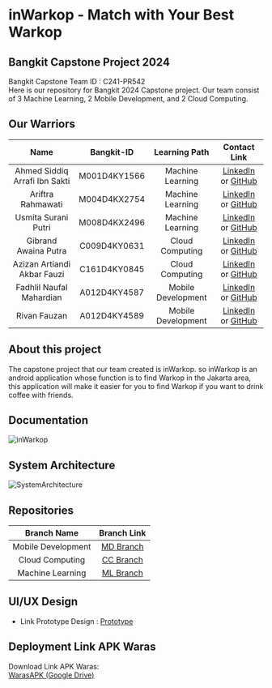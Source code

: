 # inWarkop - Match with Your Best Warkop

## Bangkit Capstone Project 2024

Bangkit Capstone Team ID : C241-PR542 <br>
Here is our repository for Bangkit 2024 Capstone project. Our team consist of 3 Machine Learning, 2 Mobile Development, and 2 Cloud Computing.

## Our Warriors

|              Name              | Bangkit-ID   |   Learning Path    |                                                       Contact Link                                                       |
| :----------------------------: | :----------: | :----------------: | :----------------------------------------------------------------------------------------------------------------------: |
|  Ahmed Siddiq Arrafi Ibn Sakti | M001D4KY1566 |  Machine Learning  |     [LinkedIn](https://www.linkedin.com/in/ahmed-sakti-1128641b4/) or [GitHub](https://github.com/ahmedsiddiqar)         |
|        Ariftra Rahmawati       | M004D4KX2754 |  Machine Learning  |                [LinkedIn](https://www.linkedin.com/) or [GitHub](https://github.com)                                     |
|       Usmita Surani Putri      | M008D4KX2496 |  Machine Learning  |              [LinkedIn](https://www.linkedin.com/in/usmitasurani/) or [GitHub](https://github.com/usmitasp)              |
|       Gibrand Awaina Putra     | C009D4KY0631 |  Cloud Computing   |    [LinkedIn](https://www.linkedin.com/in/gibrand-awaina-putra-37022022b/) or [GitHub](https://github.com/Gibrand22)     |
|   Azizan Artiandi Akbar Fauzi  | C161D4KY0845 |  Cloud Computing   |      [LinkedIn](http://www.linkedin.com/in/azizan-artiandi-1552412a3) or [GitHub](https://github.com/Jijan5)             |
|     Fadhlil Naufal Mahardian   | A012D4KY4587 | Mobile Development |        [LinkedIn](https://www.linkedin.com/in/fadhlil-naufal-mahardian/) or [GitHub](https://github.com/fadhlilnm)       |
|          Rivan Fauzan          | A012D4KY4589 | Mobile Development |         [LinkedIn](http://www.linkedin.com/in/rivan-fauzan-082622258) or [GitHub](https://github.com/rivanansar)         |

## About this project

The capstone project that our team created is inWarkop. so inWarkop is an android application whose function is to find Warkop in the Jakarta area, this application will make it easier for you to find Warkop if you want to drink coffee with friends.

## Documentation

![inWarkop](https://drive.google.com/file/d/17JxeNhQc3FCOPZJsYVuo7_MY6Dd_ZBbB/view?usp=drive_link)

## System Architecture

![SystemArchitecture](https://drive.google.com/file/d/1vUObkzVTfgB6g0HVp8ZcFaPjiUJnsU8_/view?usp=sharing)

## Repositories

|    Branch Name     |                                      Branch Link                                         |
| :----------------: | :--------------------------------------------------------------------------------------: |
| Mobile Development | [MD Branch](https://github.com/fadhlilnm/C241-PR542/tree/MD) |
|  Cloud Computing   | [CC Branch](https://github.com/fadhlilnm/C241-PR542/tree/CC)      |
|  Machine Learning  | [ML Branch](https://github.com/fadhlilnm/C241-PR542/tree/ML)       |

## UI/UX Design

- Link Prototype Design : [Prototype](https://www.figma.com/proto/E3FdMv9JI6ztkQxKpM5VH7/Capstone-Project?page-id=344%3A211&node-id=344%3A246&viewport=465%2C233%2C0.32&scaling=scale-down&starting-point-node-id=344%3A239) 

## Deployment Link APK Waras

Download Link APK Waras:<br>
[WarasAPK (Google Drive)](https://drive.google.com/drive/u/4/folders/1Ab0YwTP36JpWb2J52iYDjUWgD9VJCY9Q)
